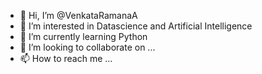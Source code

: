 - 👋 Hi, I’m @VenkataRamanaA
- 👀 I’m interested in Datascience and Artificial Intelligence
- 🌱 I’m currently learning Python
- 💞️ I’m looking to collaborate on ...
- 📫 How to reach me ...

<!---
VenkataRamanaA/VenkataRamanaA is a ✨ special ✨ repository because its `README.md` (this file) appears on your GitHub profile.
You can click the Preview link to take a look at your changes.
--->
